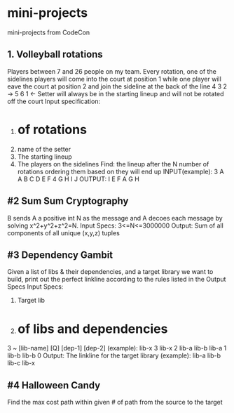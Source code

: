 # mini-projects
mini-projects from CodeCon

## 1. Volleyball rotations
Players between 7 and 26 people on my team. Every rotation, one of the sidelines players will come into the court at position 1 while
one player will eave the court at position 2 and join the sideline at the back of the line
4 3 2 ->
5 6 1 <-
Setter will always be in the starting lineup and will not be rotated off the court
Input specification:
 1. # of rotations
 2. name of the setter
 3. The starting lineup
 4. The players on the sidelines
Find: the lineup after the N number of rotations ordering them based on they will end up
INPUT(example):
3
A
A B C D E F 
4 G H I J
OUTPUT:
I E F A G H

## #2 Sum Sum Cryptography
B sends A a positive int N as the message and A decoes each message by solving x^2+y^2+z^2=N.
 Input Specs:
 3<=N<=3000000
 Output:
 Sum of all components of all unique (x,y,z) tuples

## #3 Dependency Gambit
 Given a list of libs & their dependencies, and a target library we want to build, print out the perfect linkline according to the rules listed in the Output Specs
  Input Specs:
  1. Target lib
  2. # of libs and dependencies
  3 ~ [lib-name] [Q] [dep-1] [dep-2]
  (example):
  lib-x
  3
  lib-x 2 lib-a lib-b
  lib-a 1 lib-b
  lib-b 0
  Output:
  The linkline for the target library
  (example):
  lib-a lib-b lib-c lib-x
  
  ## #4 Halloween Candy
  Find the max cost path within given # of path from the source to the target
